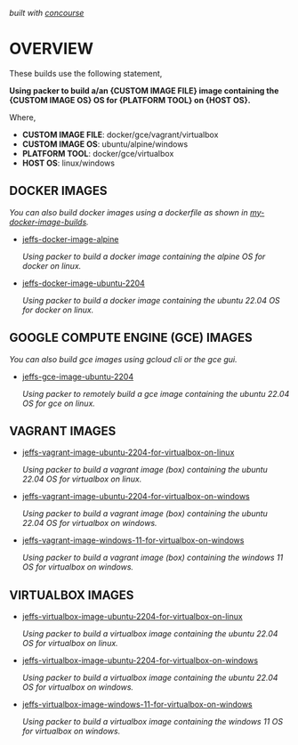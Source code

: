   _built with
  [concourse](https://github.com/JeffDeCola/my-packer-image-builds/blob/master/ci-README.md)_

# OVERVIEW

These builds use the following statement,

**Using packer to build a/an {CUSTOM IMAGE FILE} image
containing the {CUSTOM IMAGE OS} OS
for {PLATFORM TOOL} on {HOST OS}.**

Where,

* **CUSTOM IMAGE FILE**: docker/gce/vagrant/virtualbox
* **CUSTOM IMAGE OS**: ubuntu/alpine/windows
* **PLATFORM TOOL**: docker/gce/virtualbox
* **HOST OS**: linux/windows

## DOCKER IMAGES

_You can also build docker images using a dockerfile as shown in
[my-docker-image-builds](https://github.com/JeffDeCola/my-docker-image-builds)._

* [jeffs-docker-image-alpine](https://github.com/JeffDeCola/my-packer-image-builds/tree/master/docker-images/jeffs-docker-image-alpine)

  _Using packer to build a docker image
  containing the alpine OS
  for docker on linux._
  
* [jeffs-docker-image-ubuntu-2204](https://github.com/JeffDeCola/my-packer-image-builds/tree/master/docker-images/jeffs-docker-image-ubuntu-2204)

  _Using packer to build a docker image
  containing the ubuntu 22.04 OS
  for docker on linux._

## GOOGLE COMPUTE ENGINE (GCE) IMAGES

_You can also build gce images using gcloud cli or the gce gui._

* [jeffs-gce-image-ubuntu-2204](https://github.com/JeffDeCola/my-packer-image-builds/tree/master/google-compute-engine-images/jeffs-gce-image-ubuntu-2204)

  _Using packer to remotely build a gce image
  containing the ubuntu 22.04 OS
  for gce on linux._

## VAGRANT IMAGES

* [jeffs-vagrant-image-ubuntu-2204-for-virtualbox-on-linux](https://github.com/JeffDeCola/my-packer-image-builds/tree/master/vagrant-images/jeffs-vagrant-image-ubuntu-2204-for-virtualbox-on-linux)

  _Using packer to build a vagrant image (box)
  containing the ubuntu 22.04 OS
  for virtualbox on linux._

* [jeffs-vagrant-image-ubuntu-2204-for-virtualbox-on-windows](https://github.com/JeffDeCola/my-packer-image-builds/tree/master/vagrant-images/jeffs-vagrant-image-ubuntu-2204-for-virtualbox-on-windows)

  _Using packer to build a vagrant image (box)
  containing the ubuntu 22.04 OS
  for virtualbox on windows._

* [jeffs-vagrant-image-windows-11-for-virtualbox-on-windows](https://github.com/JeffDeCola/my-packer-image-builds/tree/master/vagrant-images/jeffs-vagrant-image-windows-11-for-virtualbox-on-windows)

  _Using packer to build a vagrant image (box)
  containing the windows 11 OS
  for virtualbox on windows._

## VIRTUALBOX IMAGES

* [jeffs-virtualbox-image-ubuntu-2204-for-virtualbox-on-linux](https://github.com/JeffDeCola/my-packer-image-builds/tree/master/virtualbox-images/jeffs-virtualbox-image-ubuntu-2204-for-virtualbox-on-linux)

  _Using packer to build a virtualbox image
  containing the ubuntu 22.04 OS
  for virtualbox on linux._

* [jeffs-virtualbox-image-ubuntu-2204-for-virtualbox-on-windows](https://github.com/JeffDeCola/my-packer-image-builds/tree/master/virtualbox-images/jeffs-virtualbox-image-ubuntu-2204-for-virtualbox-on-windows)

  _Using packer to build a virtualbox image
  containing the ubuntu 22.04 OS
  for virtualbox on windows._

* [jeffs-virtualbox-image-windows-11-for-virtualbox-on-windows](https://github.com/JeffDeCola/my-packer-image-builds/tree/master/virtualbox-images/jeffs-virtualbox-image-windows-11-for-virtualbox-on-windows)

  _Using packer to build a virtualbox image
  containing the windows 11 OS
  for virtualbox on windows._
